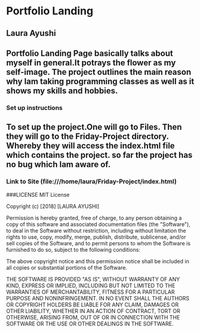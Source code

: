 # Portfolio Landing
 
 Laura Ayushi
 ---

 Portfolio Landing Page basically talks about myself in general.It potrays the flower as my self-image.
 The project outlines the main reason why Iam taking programming classes as well as it shows my skills and hobbies.
 ---
 
 ### Set up instructions
 To set up the project.One will go to Files.
 Then they will go to the Friday-Project directory.
 Whereby they will access the index.html file which contains the project.
 so far the project has no bug which Iam aware of.
 ---

 ### Link to Site (file:///home/laura/Friday-Project/index.html)

 ###LICENSE
 MIT License

Copyright (c) [2018] [LAURA AYUSHI]

Permission is hereby granted, free of charge, to any person obtaining a copy
of this software and associated documentation files (the "Software"), to deal
in the Software without restriction, including without limitation the rights
to use, copy, modify, merge, publish, distribute, sublicense, and/or sell
copies of the Software, and to permit persons to whom the Software is
furnished to do so, subject to the following conditions:

The above copyright notice and this permission notice shall be included in all
copies or substantial portions of the Software.

THE SOFTWARE IS PROVIDED "AS IS", WITHOUT WARRANTY OF ANY KIND, EXPRESS OR
IMPLIED, INCLUDING BUT NOT LIMITED TO THE WARRANTIES OF MERCHANTABILITY,
FITNESS FOR A PARTICULAR PURPOSE AND NONINFRINGEMENT. IN NO EVENT SHALL THE
AUTHORS OR COPYRIGHT HOLDERS BE LIABLE FOR ANY CLAIM, DAMAGES OR OTHER
LIABILITY, WHETHER IN AN ACTION OF CONTRACT, TORT OR OTHERWISE, ARISING FROM,
OUT OF OR IN CONNECTION WITH THE SOFTWARE OR THE USE OR OTHER DEALINGS IN THE
SOFTWARE.




